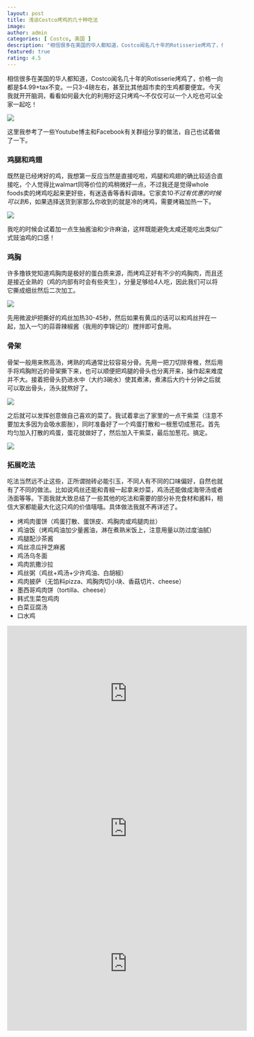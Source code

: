 ```yaml
---
layout: post
title: 浅谈Costco烤鸡的几十种吃法
image: 
author: admin
categories: [ Costco, 美国 ]
description: "相信很多在美国的华人都知道，Costco闻名几十年的Rotisserie烤鸡了，价格一向都是$4.99+tax不变。一只3-4磅左右，甚至比其他超市卖的生鸡都要便宜。今天我就开开脑洞，看看如何最大化的利用好这只烤鸡～不仅仅可以一个人吃也可以全家一起吃！"
featured: true
rating: 4.5
---
```


相信很多在美国的华人都知道，Costco闻名几十年的Rotisserie烤鸡了，价格一向都是$4.99+tax不变。一只3-4磅左右，甚至比其他超市卖的生鸡都要便宜。今天我就开开脑洞，看看如何最大化的利用好这只烤鸡～不仅仅可以一个人吃也可以全家一起吃！

![](https://raw.githubusercontent.com/gjj930923/photorepo/master/github_blog/images/20210124162340.jpg)

这里我参考了一些Youtube博主和Facebook有关群组分享的做法，自己也试着做了一下。

### 鸡腿和鸡翅

既然是已经烤好的鸡，我想第一反应当然是直接吃啦，鸡腿和鸡翅的确比较适合直接吃，个人觉得比walmart同等价位的鸡稍微好一点，不过我还是觉得whole foods卖的烤鸡吃起来更好些，有迷迭香等香料调味。它家卖$10不过有优惠的时候可以到$6，如果选择送货到家那么你收到的就是冷的烤鸡，需要烤箱加热一下。

![](https://raw.githubusercontent.com/gjj930923/photorepo/master/github_blog/images/20210124172046.jpg)

我吃的时候会试着加一点生抽酱油和少许麻油，这样既能避免太咸还能吃出类似广式豉油鸡的口感！

### 鸡胸

许多撸铁党知道鸡胸肉是极好的蛋白质来源，而烤鸡正好有不少的鸡胸肉，而且还是接近全熟的（鸡的内部有时会有些夹生），分量足够给4人吃，因此我们可以将它撕成细丝然后二次加工。

![](https://raw.githubusercontent.com/gjj930923/photorepo/master/github_blog/images/20210124163308.jpg)

先用微波炉把撕好的鸡丝加热30-45秒，然后如果有黄瓜的话可以和鸡丝拌在一起，加入一勺的蒜蓉辣椒酱（我用的李锦记的）搅拌即可食用。

### 骨架

骨架一般用来熬高汤，烤熟的鸡通常比较容易分骨。先用一把刀切除脊椎，然后用手将鸡胸附近的骨架撕下来，也可以顺便把鸡腿的骨头也分离开来，操作起来难度并不大。接着把骨头扔进水中（大约3碗水）使其煮沸，煮沸后大约十分钟之后就可以取出骨头，汤头就熬好了。

![](https://raw.githubusercontent.com/gjj930923/photorepo/master/github_blog/images/20210124165704.jpg)

之后就可以发挥创意做自己喜欢的菜了。我试着拿出了家里的一点干紫菜（注意不要加太多因为会吸水膨胀），同时准备好了一个鸡蛋打散和一根葱切成葱花。首先均匀加入打散的鸡蛋，蛋花就做好了，然后加入干紫菜，最后加葱花。搞定。

![](https://raw.githubusercontent.com/gjj930923/photorepo/master/github_blog/images/20210124170110.jpg)

### 拓展吃法

吃法当然远不止这些，正所谓抛砖必能引玉，不同人有不同的口味偏好，自然也就有了不同的做法。比如说鸡丝还能和青椒一起拿来炒菜，鸡汤还能做成海带汤或者汤面等等。下面我就大致总结了一些其他的吃法和需要的部分补充食材和酱料，相信大家都能最大化这只鸡的价值嘻嘻。具体做法我就不再详述了。

* 烤鸡肉蛋饼（鸡蛋打散、蛋饼皮、鸡胸肉或鸡腿肉丝）
* 鸡油饭（烤鸡鸡油加少量酱油，淋在煮熟米饭上，注意用量以防过度油腻）
* 鸡腿配沙茶酱
* 鸡丝凉瓜拌芝麻酱
* 鸡汤乌冬面
* 鸡肉凯撒沙拉
* 鸡丝粥（鸡丝+鸡汤+少许鸡油、白胡椒）
* 鸡肉披萨（无馅料pizza、鸡胸肉切小块、香菇切片、cheese）
* 墨西哥鸡肉饼（tortilla、cheese）
* 韩式生菜包鸡肉
* 白菜豆腐汤
* 口水鸡

<iframe width="560" height="315" src="https://www.youtube.com/embed/w-RPlFKzl-o" frameborder="0" allow="accelerometer; autoplay; clipboard-write; encrypted-media; gyroscope; picture-in-picture" allowfullscreen></iframe>

<iframe width="560" height="315" src="https://www.youtube.com/embed/D2q5kd5w6gw" frameborder="0" allow="accelerometer; autoplay; clipboard-write; encrypted-media; gyroscope; picture-in-picture" allowfullscreen></iframe>

<iframe width="560" height="315" src="https://www.youtube.com/embed/23LoHDMAFtE" frameborder="0" allow="accelerometer; autoplay; clipboard-write; encrypted-media; gyroscope; picture-in-picture" allowfullscreen></iframe>